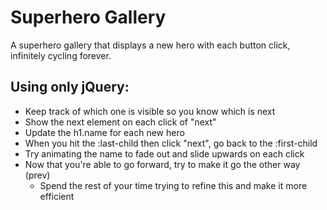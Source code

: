 # Superhero Gallery

A superhero gallery that displays a new hero with each button click, infinitely cycling forever.

## Using only jQuery:

<!-- - When the page opens, show only the first character in the list.  -->
<!-- - Set the h1.name to the text for the first superher -->
<!-- - Setup a listener on the button.next -->
- Keep track of which one is visible so you know which is next
- Show the next element on each click of "next"
- Update the h1.name for each new hero
- When you hit the :last-child then click "next", go back to the :first-child
- Try animating the name to fade out and slide upwards on each click
- Now that you're able to go forward, try to make it go the other way (prev)
	- Spend the rest of your time trying to refine this and make it more efficient